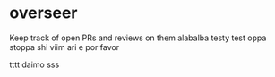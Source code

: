 # overseer
Keep track of open PRs and reviews on them
alabalba
testy test
oppa stoppa
shi viim
ari e
por favor

tttt
daimo
sss

